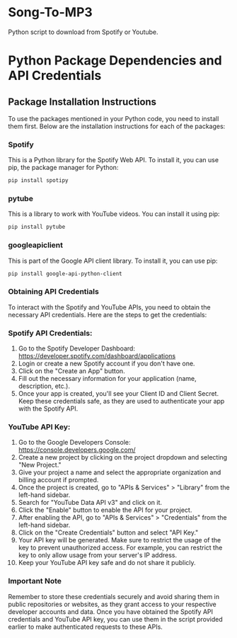 # Song-To-MP3
Python script to download from Spotify or Youtube.

# Python Package Dependencies and API Credentials

## Package Installation Instructions
To use the packages mentioned in your Python code, you need to install them first. Below are the installation instructions for each of the packages:

### Spotify
This is a Python library for the Spotify Web API. To install it, you can use pip, the package manager for Python:
```bash
pip install spotipy
```

### pytube
This is a library to work with YouTube videos. You can install it using pip:
```bash
pip install pytube
```

### googleapiclient
This is part of the Google API client library. To install it, you can use pip:
```bash
pip install google-api-python-client
```

### Obtaining API Credentials
To interact with the Spotify and YouTube APIs, you need to obtain the necessary API credentials. Here are the steps to get the credentials:

### Spotify API Credentials:
1. Go to the Spotify Developer Dashboard: https://developer.spotify.com/dashboard/applications
2. Login or create a new Spotify account if you don't have one.
3. Click on the "Create an App" button.
4. Fill out the necessary information for your application (name, description, etc.).
5. Once your app is created, you'll see your Client ID and Client Secret. Keep these credentials safe, as they are used to authenticate your app with the Spotify API.

### YouTube API Key:
1. Go to the Google Developers Console: https://console.developers.google.com/
2. Create a new project by clicking on the project dropdown and selecting "New Project."
3. Give your project a name and select the appropriate organization and billing account if prompted.
4. Once the project is created, go to "APIs & Services" > "Library" from the left-hand sidebar.
5. Search for "YouTube Data API v3" and click on it.
6. Click the "Enable" button to enable the API for your project.
7. After enabling the API, go to "APIs & Services" > "Credentials" from the left-hand sidebar.
8. Click on the "Create Credentials" button and select "API Key."
9. Your API key will be generated. Make sure to restrict the usage of the key to prevent unauthorized access. For example, you can restrict the key to only allow usage from your server's IP address.
10. Keep your YouTube API key safe and do not share it publicly.

### Important Note
Remember to store these credentials securely and avoid sharing them in public repositories or websites, as they grant access to your respective developer accounts and data. Once you have obtained the Spotify API credentials and YouTube API key, you can use them in the script provided earlier to make authenticated requests to these APIs.
